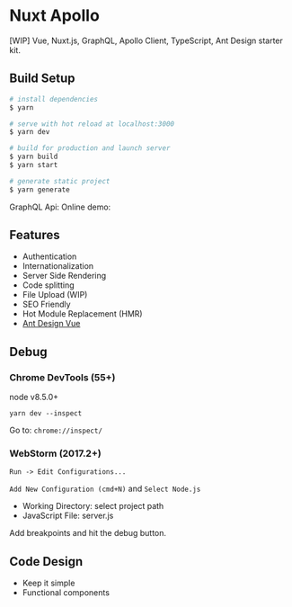 # Nuxt Apollo
[WIP] Vue, Nuxt.js, GraphQL, Apollo Client, TypeScript, Ant Design starter kit.

## Build Setup

``` bash
# install dependencies
$ yarn

# serve with hot reload at localhost:3000
$ yarn dev

# build for production and launch server
$ yarn build
$ yarn start

# generate static project
$ yarn generate
```

GraphQL Api: 
Online demo: 

## Features
- Authentication
- Internationalization
- Server Side Rendering
- Code splitting
- File Upload (WIP)
- SEO Friendly
- Hot Module Replacement (HMR)
- [Ant Design Vue](https://www.antdv.com/)

## Debug

### Chrome DevTools (55+)
node v8.5.0+

`yarn dev --inspect`

Go to: `chrome://inspect/`

### WebStorm (2017.2+)

`Run -> Edit Configurations...`

`Add New Configuration (cmd+N)` and `Select Node.js`

- Working Directory: select project path
- JavaScript File: server.js

Add breakpoints and hit the debug button.

## Code Design
- Keep it simple
- Functional components
